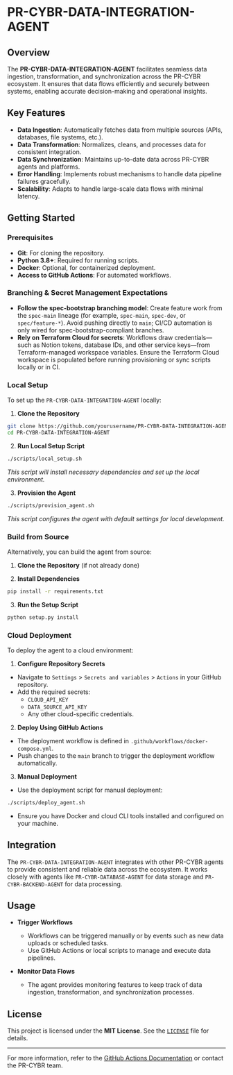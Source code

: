 <!--
Updates that need to be made:
1. 
-->

# PR-CYBR-DATA-INTEGRATION-AGENT

## Overview

The **PR-CYBR-DATA-INTEGRATION-AGENT** facilitates seamless data ingestion, transformation, and synchronization across the PR-CYBR ecosystem. It ensures that data flows efficiently and securely between systems, enabling accurate decision-making and operational insights.

## Key Features

- **Data Ingestion**: Automatically fetches data from multiple sources (APIs, databases, file systems, etc.).
- **Data Transformation**: Normalizes, cleans, and processes data for consistent integration.
- **Data Synchronization**: Maintains up-to-date data across PR-CYBR agents and platforms.
- **Error Handling**: Implements robust mechanisms to handle data pipeline failures gracefully.
- **Scalability**: Adapts to handle large-scale data flows with minimal latency.

## Getting Started

### Prerequisites

- **Git**: For cloning the repository.
- **Python 3.8+**: Required for running scripts.
- **Docker**: Optional, for containerized deployment.
- **Access to GitHub Actions**: For automated workflows.

### Branching & Secret Management Expectations

- **Follow the spec-bootstrap branching model**: Create feature work from the `spec-main` lineage (for example, `spec-main`, `spec-dev`, or `spec/feature-*`). Avoid pushing directly to `main`; CI/CD automation is only wired for spec-bootstrap-compliant branches.
- **Rely on Terraform Cloud for secrets**: Workflows draw credentials—such as Notion tokens, database IDs, and other service keys—from Terraform-managed workspace variables. Ensure the Terraform Cloud workspace is populated before running provisioning or sync scripts locally or in CI.

### Local Setup

To set up the `PR-CYBR-DATA-INTEGRATION-AGENT` locally:

1. **Clone the Repository**

```bash
git clone https://github.com/yourusername/PR-CYBR-DATA-INTEGRATION-AGENT.git
cd PR-CYBR-DATA-INTEGRATION-AGENT
```

2. **Run Local Setup Script**

```bash
./scripts/local_setup.sh
```
_This script will install necessary dependencies and set up the local environment._

3. **Provision the Agent**

```bash
./scripts/provision_agent.sh
```
_This script configures the agent with default settings for local development._

### Build from Source

Alternatively, you can build the agent from source:

1. **Clone the Repository** (if not already done)

2. **Install Dependencies**

```bash
pip install -r requirements.txt
```

3. **Run the Setup Script**

```bash
python setup.py install
```

### Cloud Deployment

To deploy the agent to a cloud environment:

1. **Configure Repository Secrets**

- Navigate to `Settings` > `Secrets and variables` > `Actions` in your GitHub repository.
- Add the required secrets:
   - `CLOUD_API_KEY`
   - `DATA_SOURCE_API_KEY`
   - Any other cloud-specific credentials.

2. **Deploy Using GitHub Actions**

- The deployment workflow is defined in `.github/workflows/docker-compose.yml`.
- Push changes to the `main` branch to trigger the deployment workflow automatically.

3. **Manual Deployment**

- Use the deployment script for manual deployment:

```bash
./scripts/deploy_agent.sh
```

- Ensure you have Docker and cloud CLI tools installed and configured on your machine.

## Integration

The `PR-CYBR-DATA-INTEGRATION-AGENT` integrates with other PR-CYBR agents to provide consistent and reliable data across the ecosystem. It works closely with agents like `PR-CYBR-DATABASE-AGENT` for data storage and `PR-CYBR-BACKEND-AGENT` for data processing.

## Usage

- **Trigger Workflows**

  - Workflows can be triggered manually or by events such as new data uploads or scheduled tasks.
  - Use GitHub Actions or local scripts to manage and execute data pipelines.

- **Monitor Data Flows**

  - The agent provides monitoring features to keep track of data ingestion, transformation, and synchronization processes.

## License

This project is licensed under the **MIT License**. See the [`LICENSE`](LICENSE) file for details.

---

For more information, refer to the [GitHub Actions Documentation](https://docs.github.com/en/actions) or contact the PR-CYBR team.
